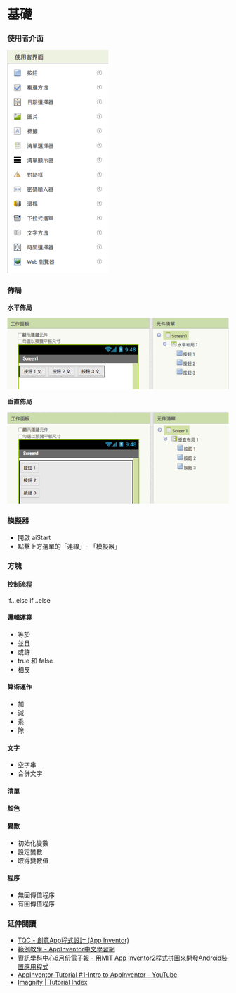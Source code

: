 # 基礎

### 使用者介面

![](assets/user-interface.png)

### 佈局

**水平佈局**

![](assets/horizontal.png)

**垂直佈局**

![](assets/vertical.png)

### 模擬器

* 開啟 aiStart
* 點擊上方選單的「連線」- 「模擬器」

### 方塊

#### 控制流程

if...else if...else


#### 邏輯運算

* 等於
* 並且
* 或許
* true 和 false
* 相反

#### 算術運作

* 加
* 減
* 乘
* 除

#### 文字

* 空字串
* 合併文字

#### 清單

#### 顏色

#### 變數

* 初始化變數
* 設定變數
* 取得變數值

#### 程序

* 無回傳值程序
* 有回傳值程序

### 延伸閱讀

* [TQC - 創意App程式設計 (App Inventor)](http://www.tqcplus.org.tw/content_brochure_IAI.asp)
* [範例教學 - AppInventor中文學習網](http://www.appinventor.tw/exm)
* [資訊學科中心6月份電子報 - 用MIT App Inventor2程式拼圖來開發Android裝置應用程式](http://icerc.tnssh.tn.edu.tw/download/epaper/epaper98/1030630.pdf)
* [AppInventor-Tutorial #1-Intro to AppInventor - YouTube](https://www.youtube.com/watch?v=yDfx3v3NG8A&list=PL_VBOWi_XXBkAjtJLYdyitC8aWQ0XtRdJ&index=1)
* [Imagnity | Tutorial Index](http://www.imagnity.com/tutorial-index/)